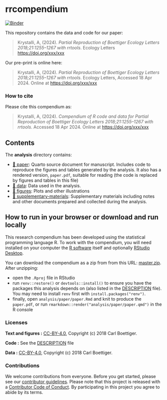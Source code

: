 
<!-- README.md is generated from README.Rmd. Please edit that file -->

# rrcompendium

[![Binder](https://mybinder.org/badge_logo.svg)](https://mybinder.org/v2/gh///main?urlpath=rstudio)

This repository contains the data and code for our paper:

> Krystalli, A, (2024). *Partial Reproduction of Boettiger Ecology
> Letters 2018;21:1255–1267 with rrtools*. Ecology Letters
> <https://doi.org/xxx/xxx>

Our pre-print is online here:

> Krystalli, A, (2024). *Partial Reproduction of Boettiger Ecology
> Letters 2018;21:1255–1267 with rrtools*. Ecology Letters, Accessed 18
> Apr 2024. Online at <https://doi.org/xxx/xxx>

### How to cite

Please cite this compendium as:

> Krystalli, A, (2024). *Compendium of R code and data for Partial
> Reproduction of Boettiger Ecology Letters 2018;21:1255–1267 with
> rrtools*. Accessed 18 Apr 2024. Online at <https://doi.org/xxx/xxx>

## Contents

The **analysis** directory contains:

- [:file_folder: paper](/analysis/paper): Quarto source document for
  manuscript. Includes code to reproduce the figures and tables
  generated by the analysis. It also has a rendered version,
  `paper.pdf`, suitable for reading (the code is replaced by figures and
  tables in this file)
- [:file_folder: data](/analysis/data): Data used in the analysis.
- [:file_folder: figures](/analysis/figures): Plots and other
  illustrations
- [:file_folder:
  supplementary-materials](/analysis/supplementary-materials):
  Supplementary materials including notes and other documents prepared
  and collected during the analysis.

## How to run in your browser or download and run locally

This research compendium has been developed using the statistical
programming language R. To work with the compendium, you will need
installed on your computer the [R
software](https://cloud.r-project.org/) itself and optionally [RStudio
Desktop](https://rstudio.com/products/rstudio/download/).

You can download the compendium as a zip from from this URL:
[master.zip](/archive/master.zip). After unzipping:

- open the `.Rproj` file in RStudio
- run `renv::restore()` or `devtools::install()` to ensure you have the
  packages this analysis depends on (also listed in the
  [DESCRIPTION](/DESCRIPTION) file). You may need to install `renv`
  first with `install.packages("renv")`.
- finally, open `analysis/paper/paper.Rmd` and knit to produce the
  `paper.pdf`, or run `rmarkdown::render("analysis/paper/paper.qmd")` in
  the R console

### Licenses

**Text and figures :**
[CC-BY-4.0](http://creativecommons.org/licenses/by/4.0/), Copyright (c)
2018 Carl Boettiger.

**Code :** See the [DESCRIPTION](DESCRIPTION) file

**Data :** [CC-BY-4.0](http://creativecommons.org/licenses/by/4.0/),
Copyright (c) 2018 Carl Boettiger.

### Contributions

We welcome contributions from everyone. Before you get started, please
see our [contributor guidelines](CONTRIBUTING.md). Please note that this
project is released with a [Contributor Code of Conduct](CONDUCT.md). By
participating in this project you agree to abide by its terms.
